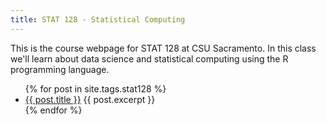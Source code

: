 ```yaml
---
title: STAT 128 - Statistical Computing
---
```


This is the course webpage for STAT 128 at CSU Sacramento.
In this class we'll learn about data science and statistical computing using the R programming language.

<ul>
  {% for post in site.tags.stat128 %}
    <li>
      <a href="{{ post.url | relative_url }}">{{ post.title }}</a>
      {{ post.excerpt }}
    </li>
  {% endfor %}
</ul>
